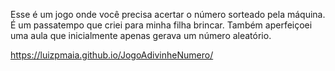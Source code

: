 Esse é um jogo onde você precisa acertar o número sorteado pela máquina. É um passatempo que criei para minha filha brincar. Também aperfeiçoei uma aula que inicialmente apenas gerava um número aleatório.

https://luizpmaia.github.io/JogoAdivinheNumero/
